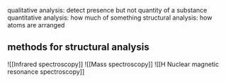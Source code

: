 qualitative analysis: detect presence but not quantity of a substance
quantitative analysis: how much of something
structural analysis: how atoms are arranged

## methods for structural analysis
![[Infrared spectroscopy]]
![[Mass spectroscopy]]
![[H Nuclear magnetic resonance spectroscopy]]
